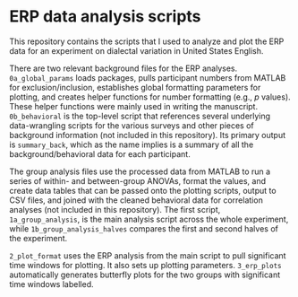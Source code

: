 # ERP data analysis scripts
 
This repository contains the scripts that I used to analyze and plot the ERP data for an experiment on dialectal variation in United States English.

There are two relevant background files for the ERP analyses. `0a_global_params` loads packages, pulls participant numbers from MATLAB for exclusion/inclusion, establishes global formatting parameters for plotting, and creates helper functions for number formatting (e.g., *p* values). These helper functions were mainly used in writing the manuscript. `0b_behavioral` is the top-level script that references several underlying data-wrangling scripts for the various surveys and other pieces of background information (not included in this repository). Its primary output is `summary_back`, which as the name implies is a summary of all the background/behavioral data for each participant.

The group analysis files use the processed data from MATLAB to run a series of within- and between-group ANOVAs, format the values, and create data tables that can be passed onto the plotting scripts, output to CSV files, and joined with the cleaned behavioral data for correlation analyses (not included in this repository). The first script, `1a_group_analysis`, is the main analysis script across the whole experiment, while `1b_group_analysis_halves` compares the first and second halves of the experiment.

`2_plot_format` uses the ERP analysis from the main script to pull significant time windows for plotting. It also sets up plotting parameters. `3_erp_plots` automatically generates butterfly plots for the two groups with significant time windows labelled.
